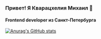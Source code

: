 ### Привет! Я Кварацхелия Михаил 👋
#### Frontend developer из Санкт-Петербурга

[![Anurag's GitHub stats](https://github-readme-stats.vercel.app/api?username=MKvaratshelia)](https://github.com/MKvaratshelia/github-readme-stats)
